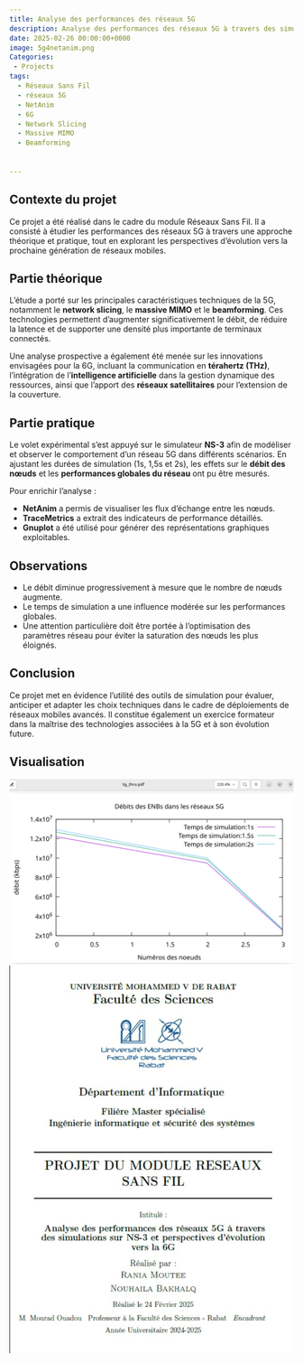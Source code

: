 ```yaml
---
title: Analyse des performances des réseaux 5G 
description: Analyse des performances des réseaux 5G à travers des simulations sur NS-3 et perspectives d’évolution vers la 6G
date: 2025-02-26 00:00:00+0000
image: 5g4netanim.png 
Categories: 
 - Projects
tags: 
  - Réseaux Sans Fil
  - réseaux 5G
  - NetAnim
  - 6G
  - Network Slicing
  - Massive MIMO
  - Beamforming

           
---
```


## Contexte du projet

Ce projet a été réalisé dans le cadre du module Réseaux Sans Fil. Il a consisté à étudier les performances des réseaux 5G à travers une approche théorique et pratique, tout en explorant les perspectives d’évolution vers la prochaine génération de réseaux mobiles.

## Partie théorique

L’étude a porté sur les principales caractéristiques techniques de la 5G, notamment le **network slicing**, le **massive MIMO** et le **beamforming**. Ces technologies permettent d’augmenter significativement le débit, de réduire la latence et de supporter une densité plus importante de terminaux connectés.

Une analyse prospective a également été menée sur les innovations envisagées pour la 6G, incluant la communication en **térahertz (THz)**, l’intégration de l’**intelligence artificielle** dans la gestion dynamique des ressources, ainsi que l’apport des **réseaux satellitaires** pour l’extension de la couverture.

## Partie pratique

Le volet expérimental s’est appuyé sur le simulateur **NS-3** afin de modéliser et observer le comportement d’un réseau 5G dans différents scénarios. En ajustant les durées de simulation (1s, 1,5s et 2s), les effets sur le **débit des nœuds** et les **performances globales du réseau** ont pu être mesurés.

Pour enrichir l’analyse :
- **NetAnim** a permis de visualiser les flux d’échange entre les nœuds.
- **TraceMetrics** a extrait des indicateurs de performance détaillés.
- **Gnuplot** a été utilisé pour générer des représentations graphiques exploitables.

## Observations

- Le débit diminue progressivement à mesure que le nombre de nœuds augmente.
- Le temps de simulation a une influence modérée sur les performances globales.
- Une attention particulière doit être portée à l’optimisation des paramètres réseau pour éviter la saturation des nœuds les plus éloignés.

## Conclusion

Ce projet met en évidence l’utilité des outils de simulation pour évaluer, anticiper et adapter les choix techniques dans le cadre de déploiements de réseaux mobiles avancés. Il constitue également un exercice formateur dans la maîtrise des technologies associées à la 5G et à son évolution future.

## Visualisation

![Image 1](Graphique.png) ![Image 2](projetres.png)

